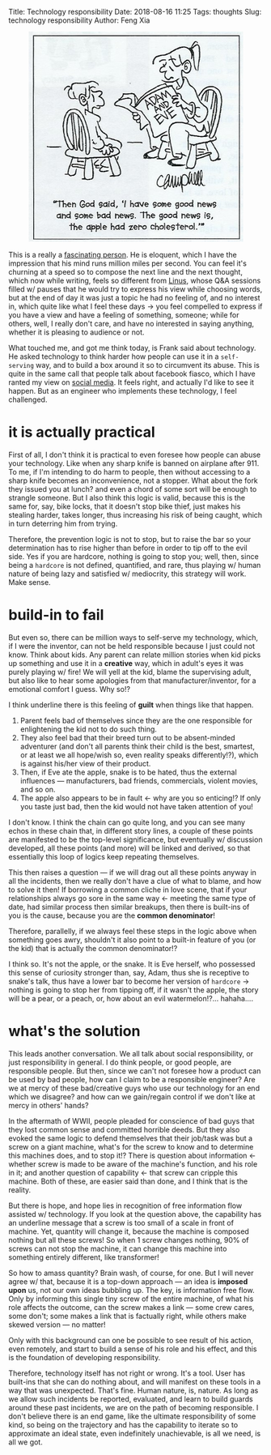 Title: Technology responsibility
Date: 2018-08-16 11:25
Tags: thoughts
Slug: technology responsibility
Author: Feng Xia


<figure class="col l5 m5 s12">
  <img src="/images/funny/adam-eve-cartoon-cholesterol.jpg"/>
</figure>



This is a really a [fascinating person][1]. He is eloquent, which I
have the impression that his mind runs million miles per second. You
can feel it's churning at a speed so to compose the next line and the
next thought, which now while writing, feels so different from [Linus][2],
whose Q&A sessions filled w/ pauses that he would try to express his
view while choosing words, but at the end of day it was just a topic
he had no feeling of, and no interest in, which quite like what I feel
these days &rarr; you feel compelled to express if you have a view and
have a feeling of something, someone; while for others, well, I really
don't care, and have no interested in saying anything, whether it is
pleasing to audience or not.

What touched me, and got me think today, is Frank said about
technology. He asked technology to think harder how people can use it
in a `self-serving` way, and to build a box around it so to circumvent
its abuse. This is quite in the same call that people talk about
facebook fiasco, which I have ranted my view on [social media][3]. It
feels right, and actually I'd like to see it happen. But as an
engineer who implements these technology, I feel challenged.

# it is actually practical

First of all, I don't think it is practical to even foresee how people
can abuse your technology. Like when any sharp knife is banned on
airplane after 911. To me, if I'm intending to do harm to people, then
without accessing to a sharp knife becomes an inconvenience, not a
stopper. What about the fork they issued you at lunch? and even a
chord of some sort will be enough to strangle someone. But I also
think this logic is valid, because this is the same for, say, bike
locks, that it doesn't stop bike thief, just makes his stealing
harder, takes longer, thus increasing his risk of being caught, which
in turn deterring him from trying.

Therefore, the prevention logic is not to stop, but to raise the bar
so your determination has to rise higher than before in order to tip
off to the evil side. Yes if you are hardcore, nothing is going to
stop you; well, then, since being a `hardcore` is not defined,
quantified, and rare, thus playing w/ human nature of being lazy and
satisfied w/ mediocrity, this strategy will work. Make sense.

# build-in to fail

But even so, there can be million ways to self-serve my technology,
which, if I were the inventor, can not be held responsible because I
just could not know. Think about kids. Any parent can relate million
stories when kid picks up something and use it in a **creative** way,
which in adult's eyes it was purely playing w/ fire! We will yell at
the kid, blame the supervising adult, but also like to hear some
apologies from that manufacturer/inventor, for a emotional comfort I
guess. Why so!?

I think underline there is this feeling of **guilt** when things like
that happen. 

1. Parent feels bad of themselves since they are the one responsible
   for enlightening the kid not to do such thing.
2. They also feel bad that their breed turn out to be absent-minded
   adventurer (and don't all parents think their child is the best,
   smartest, or at least we all hope/wish so, even reality speaks
   differently!?), which is against his/her view of their product.
3. Then, if Eve ate the apple, snake is to be hated, thus the external
   influences &mdash; manufacturers, bad friends, commercials, violent
   movies, and so on.
4. The apple also appears to be in fault &larr; why are you so
   enticing!? If only you taste just bad, then the kid would not have
   taken attention of you!

I don't know. I think the chain can go quite long, and you can see
many echos in these chain that, in different story lines, a couple of
these points are manifested to be the top-level significance, but
eventually w/ discussion developed, all these points (and more) will
be linked and derived, so that essentially this loop of logics keep
repeating themselves. 

This then raises a question &mdash; if we will drag out all these
points anyway in all the incidents, then we really don't have a clue
of what to blame, and how to solve it then! If borrowing a common
cliche in love scene, that if your relationships always go sore in the
same way &larr; meeting the same type of date, had similar process
then similar breakups, then there is built-ins of you is the cause,
because you are the **common denominator**! 

Therefore, parallelly, if we always feel these steps in the logic
above when something goes awry, shouldn't it also point to a built-in
feature of you (or the kid) that is actually the common denominator!? 

I think so. It's not the apple, or the snake. It is Eve herself, who
possessed this sense of curiosity stronger than, say, Adam, thus she
is receptive to snake's talk, thus have a lower bar to become her
version of `hardcore` &rarr; nothing is going to stop her from tipping
off, if it wasn't the apple, the story will be a pear, or a peach, or,
how about an evil watermelon!?... hahaha....

# what's the solution

This leads another conversation. We all talk about social
responsibility, or just responsibility in general. I do think people,
or good people, are responsible people. But then, since we can't not
foresee how a product can be used by bad people, how can I claim to be
a responsible engineer? Are we at mercy of these bad/creative guys who
use our technology for an end which we disagree? and how can we
gain/regain control if we don't like at mercy in others' hands?

In the aftermath of WWII, people pleaded for conscience of bad guys
that they lost common sense and committed horrible deeds. But they
also evoked the same logic to defend themselves that their job/task
was but a screw on a giant machine, what's for the screw to know and
to determine this machines does, and to stop it!? There is question
about information &larr; whether screw is made to be aware of the
machine's function, and his role in it; and another question of
capability &larr; that screw can cripple this machine. Both of these,
are easier said than done, and I think that is the reality.

But there is hope, and hope lies in recognition of free information
flow assisted w/ technology. If you look at the question above, the
capability has an underline message that a screw is too small of a
scale in front of machine. Yet, quantity will change it, because the
machine is composed nothing but all these screws! So when 1 screw
changes nothing, 90% of screws can not stop the machine, it can change
this machine into something entirely different, like transformer!

So how to amass quantity? Brain wash, of course, for one. But I will
never agree w/ that, because it is a top-down approach &mdash; an idea
is **imposed upon** us, not our own ideas bubbling up. The key, is
information free flow. Only by informing this single tiny screw of the
entire machine, of what his role affects the outcome, can the screw
makes a link &mdash; some crew cares, some don't; some makes a link
that is factually right, while others make skewed version &mdash; no
matter! 

Only with this background can one be possible to see result of his
action, even remotely, and start to build a sense of his role and his
effect, and this is the foundation of developing responsibility.

Therefore, technology itself has not right or wrong. It's a tool. User
has built-ins that she can do nothing about, and will manifest on these
tools in a way that was unexpected. That's fine. Human nature, is,
nature. As long as we allow such incidents be reported, evaluated, and
learn to build guards around these past incidents, we are on the path
of becoming responsible. I don't believe there is an end game, like
the ultimate responsibility of some kind, so being on the trajectory
and has the capability to iterate so to approximate an ideal state,
even indefinitely unachievable, is all we need, is all we got. 




[1]: https://www.youtube.com/watch?v=vsMydMDi3rI
[2]: https://www.youtube.com/watch?v=1Mg5_gxNXTo
[3]: {filename}/thoughts/social%20media.md
